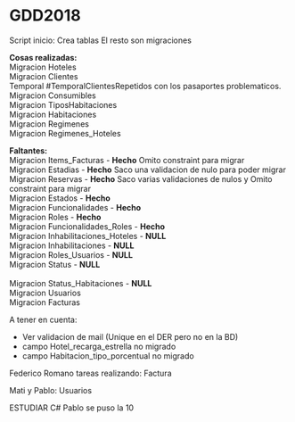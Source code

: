 # GDD2018

Script inicio: Crea tablas
El resto son migraciones

<b>Cosas realizadas:</b>
<br>
Migracion Hoteles
<br>
Migracion Clientes
<br>
Temporal #TemporalClientesRepetidos con los pasaportes problematicos.
<br>
Migracion Consumibles
<br>
Migracion TiposHabitaciones
<br>
Migracion Habitaciones
<br>
Migracion Regimenes
<br>
Migracion Regimenes_Hoteles
<br>

<b>Faltantes:</b>
<br>
Migracion Items_Facturas - <b>Hecho</b> Omito constraint para migrar
<br>
Migracion Estadias - <b>Hecho</b> Saco una validacion de nulo para poder migrar
<br>
Migracion Reservas - <b>Hecho</b> Saco varias validaciones de nulos y Omito constraint para migrar
<br>
Migracion Estados - <b>Hecho</b>
<br>
Migracion Funcionalidades - <b>Hecho</b>
<br>
Migracion Roles - <b>Hecho</b>
<br>
Migracion Funcionalidades_Roles - <b>Hecho</b>
<br>
Migracion Inhabilitaciones_Hoteles - <b>NULL</b>
<br>
Migracion Inhabilitaciones - <b>NULL</b>
<br>
Migracion Roles_Usuarios - <b>NULL</b>
<br>
Migracion Status - <b>NULL</b>
<br>  
Migracion Status_Habitaciones - <b>NULL</b>
<br>
Migracion Usuarios
<br>
Migracion Facturas
<br>

A tener en cuenta:
- Ver validacion de mail (Unique en el DER pero no en la BD)
- campo Hotel_recarga_estrella no migrado
- campo Habitacion_tipo_porcentual no migrado

Federico Romano tareas realizando: Factura

Mati y Pablo: Usuarios

ESTUDIAR C#
Pablo se puso la 10
